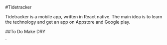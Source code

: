 #Tidetracker

Tidetracker is a mobile app, written in React native. The main idea is to learn the technology and get an app on Appstore and Google play.

##To Do
Make DRY

´
